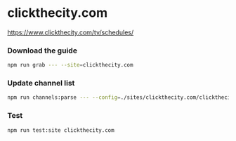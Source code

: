 # clickthecity.com

https://www.clickthecity.com/tv/schedules/

### Download the guide

```sh
npm run grab --- --site=clickthecity.com
```

### Update channel list

```sh
npm run channels:parse --- --config=./sites/clickthecity.com/clickthecity.com.config.js --output=./sites/clickthecity.com/clickthecity.com.channels.xml
```

### Test

```sh
npm run test:site clickthecity.com
```
